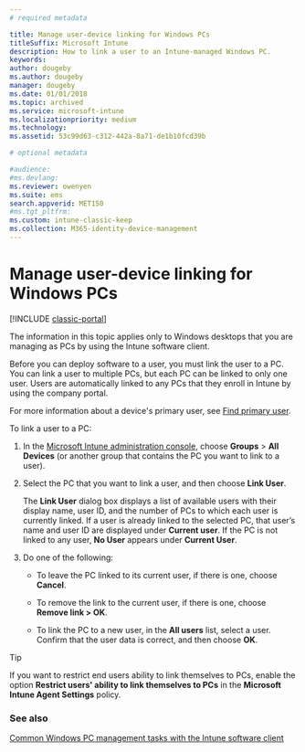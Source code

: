 ```yaml
---
# required metadata

title: Manage user-device linking for Windows PCs 
titleSuffix: Microsoft Intune
description: How to link a user to an Intune-managed Windows PC.
keywords:
author: dougeby
ms.author: dougeby
manager: dougeby
ms.date: 01/01/2018
ms.topic: archived
ms.service: microsoft-intune
ms.localizationpriority: medium
ms.technology:
ms.assetid: 53c99d63-c312-442a-8a71-de1b10fcd39b

# optional metadata

#audience:
#ms.devlang:
ms.reviewer: owenyen
ms.suite: ems
search.appverid: MET150
#ms.tgt_pltfrm:
ms.custom: intune-classic-keep
ms.collection: M365-identity-device-management
---
```


# Manage user-device linking for Windows PCs

[!INCLUDE [classic-portal](includes/classic-portal.md)]

The information in this topic applies only to Windows desktops that you are managing as PCs by using the Intune software client. 

Before you can deploy software to a user, you must link the user to a PC. You can link a user to multiple PCs, but each PC can be linked to only one user. Users are automatically linked to any PCs that they enroll in Intune by using the company portal.

For more information about a device's primary user, see [Find primary user](find-primary-user.md).

To link a user to a PC:

1. In the [Microsoft Intune administration console](https://manage.microsoft.com/), choose **Groups** &gt; **All Devices** (or another group that contains the PC you want to link to a user).

2. Select the PC that you want to link a user, and then choose **Link User**.

   The **Link User** dialog box displays a list of available users with their display name, user ID, and the number of PCs to which each user is currently linked. If a user is already linked to the selected PC, that user’s name and user ID are displayed under **Current user**. If the PC is not linked to any user, **No User** appears under **Current User**.

3. Do one of the following:

   - To leave the PC linked to its current user, if there is one, choose **Cancel**.

   - To remove the link to the current user, if there is one, choose <strong>Remove link **&gt;** OK</strong>.

   - To link the PC to a new user, in the **All users** list, select a user. Confirm that the user data is correct, and then choose **OK**.

> [!TIP]
> If you want to restrict end users ability to link themselves to PCs, enable the option **Restrict users' ability to link themselves to PCs** in the **Microsoft Intune Agent Settings** policy.

### See also

[Common Windows PC management tasks with the Intune software client](common-windows-pc-management-tasks-with-the-microsoft-intune-computer-client.md)
